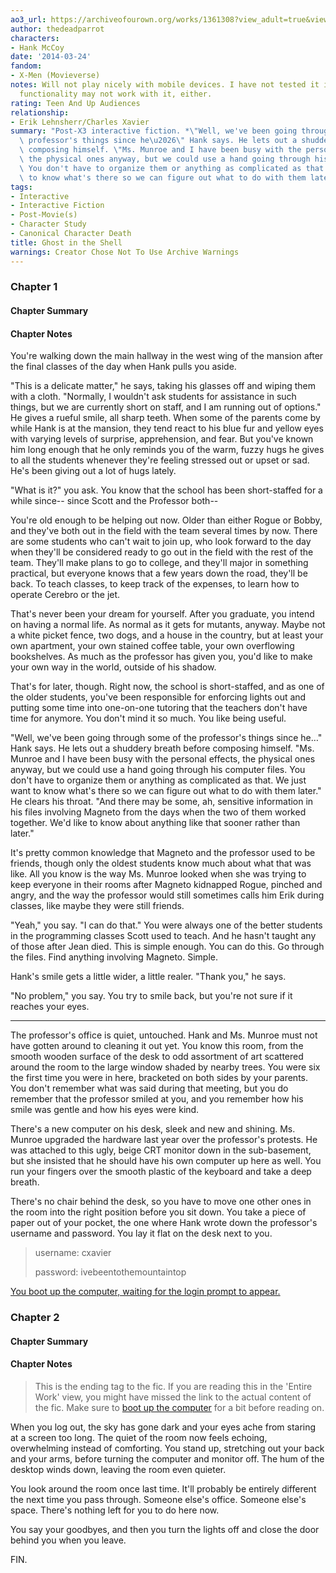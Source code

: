 ```yaml
---
ao3_url: https://archiveofourown.org/works/1361308?view_adult=true&view_full_work=true
author: thedeadparrot
characters:
- Hank McCoy
date: '2014-03-24'
fandom:
- X-Men (Movieverse)
notes: Will not play nicely with mobile devices. I have not tested it in IE, and some
  functionality may not work with it, either.
rating: Teen And Up Audiences
relationship:
- Erik Lehnsherr/Charles Xavier
summary: "Post-X3 interactive fiction. *\"Well, we've been going through some of the\
  \ professor's things since he\u2026\" Hank says. He lets out a shuddery breath before\
  \ composing himself. \"Ms. Munroe and I have been busy with the personal effects,\
  \ the physical ones anyway, but we could use a hand going through his computer files.\
  \ You don't have to organize them or anything as complicated as that. We just want\
  \ to know what's there so we can figure out what to do with them later.\"*"
tags:
- Interactive
- Interactive Fiction
- Post-Movie(s)
- Character Study
- Canonical Character Death
title: Ghost in the Shell
warnings: Creator Chose Not To Use Archive Warnings
---
```


### Chapter 1


#### Chapter Summary



#### Chapter Notes



You're walking down the main hallway in the west wing of the mansion after the final classes of the day when Hank pulls you aside.

"This is a delicate matter," he says, taking his glasses off and wiping them with a cloth. "Normally, I wouldn't ask students for assistance in such things, but we are currently short on staff, and I am running out of options." He gives a rueful smile, all sharp teeth. When some of the parents come by while Hank is at the mansion, they tend react to his blue fur and yellow eyes with varying levels of surprise, apprehension, and fear. But you've known him long enough that he only reminds you of the warm, fuzzy hugs he gives to all the students whenever they're feeling stressed out or upset or sad. He's been giving out a lot of hugs lately.

"What is it?" you ask. You know that the school has been short-staffed for a while since-- since Scott and the Professor both--

You're old enough to be helping out now. Older than either Rogue or Bobby, and they've both out in the field with the team several times by now. There are some students who can't wait to join up, who look forward to the day when they'll be considered ready to go out in the field with the rest of the team. They'll make plans to go to college, and they'll major in something practical, but everyone knows that a few years down the road, they'll be back. To teach classes, to keep track of the expenses, to learn how to operate Cerebro or the jet. 

That's never been your dream for yourself. After you graduate, you intend on having a normal life. As normal as it gets for mutants, anyway. Maybe not a white picket fence, two dogs, and a house in the country, but at least your own apartment, your own stained coffee table, your own overflowing bookshelves. As much as the professor has given you, you'd like to make your own way in the world, outside of his shadow.

That's for later, though. Right now, the school is short-staffed, and as one of the older students, you've been responsible for enforcing lights out and putting some time into one-on-one tutoring that the teachers don't have time for anymore. You don't mind it so much. You like being useful.

"Well, we've been going through some of the professor's things since he…" Hank says. He lets out a shuddery breath before composing himself. "Ms. Munroe and I have been busy with the personal effects, the physical ones anyway, but we could use a hand going through his computer files. You don't have to organize them or anything as complicated as that. We just want to know what's there so we can figure out what to do with them later." He clears his throat. "And there may be some, ah, sensitive information in his files involving Magneto from the days when the two of them worked together. We'd like to know about anything like that sooner rather than later."

It's pretty common knowledge that Magneto and the professor used to be friends, though only the oldest students know much about what that was like. All you know is the way Ms. Munroe looked when she was trying to keep everyone in their rooms after Magneto kidnapped Rogue, pinched and angry, and the way the professor would still sometimes calls him Erik during classes, like maybe they were still friends.

"Yeah," you say. "I can do that." You were always one of the better students in the programming classes Scott used to teach. And he hasn't taught any of those after Jean died. This is simple enough. You can do this. Go through the files. Find anything involving Magneto. Simple.

Hank's smile gets a little wider, a little realer. "Thank you," he says.

"No problem," you say. You try to smile back, but you're not sure if it reaches your eyes.

---

The professor's office is quiet, untouched. Hank and Ms. Munroe must not have gotten around to cleaning it out yet. You know this room, from the smooth wooden surface of the desk to odd assortment of art scattered around the room to the large window shaded by nearby trees. You were six the first time you were in here, bracketed on both sides by your parents. You don't remember what was said during that meeting, but you do remember that the professor smiled at you, and you remember how his smile was gentle and how his eyes were kind.

There's a new computer on his desk, sleek and new and shining. Ms. Munroe upgraded the hardware last year over the professor's protests. He was attached to this ugly, beige CRT monitor down in the sub-basement, but she insisted that he should have his own computer up here as well. You run your fingers over the smooth plastic of the keyboard and take a deep breath.

There's no chair behind the desk, so you have to move one other ones in the room into the right position before you sit down. You take a piece of paper out of your pocket, the one where Hank wrote down the professor's username and password. You lay it flat on the desk next to you.


> 
> username: cxavier  
> 
> password: ivebeentothemountaintop
> 
> 
> 


[You boot up the computer, waiting for the login prompt to appear.](//thedeadparrot.github.io/fic-projects/xterminal/terminal.html)



### Chapter 2


#### Chapter Summary



#### Chapter Notes



> This is the ending tag to the fic. If you are reading this in the 'Entire Work' view, you might have missed the link to the actual content of the fic. Make sure to [boot up the computer](http://thedeadparrot.github.io/fic-projects/xterminal/terminal.html) for a bit before reading on.
> 
> 


When you log out, the sky has gone dark and your eyes ache from staring at a screen too long. The quiet of the room now feels echoing, overwhelming instead of comforting. You stand up, stretching out your back and your arms, before turning the computer and monitor off. The hum of the desktop winds down, leaving the room even quieter.

You look around the room once last time. It'll probably be entirely different the next time you pass through. Someone else's office. Someone else's space. There's nothing left for you to do here now. 

You say your goodbyes, and then you turn the lights off and close the door behind you when you leave.

FIN.

